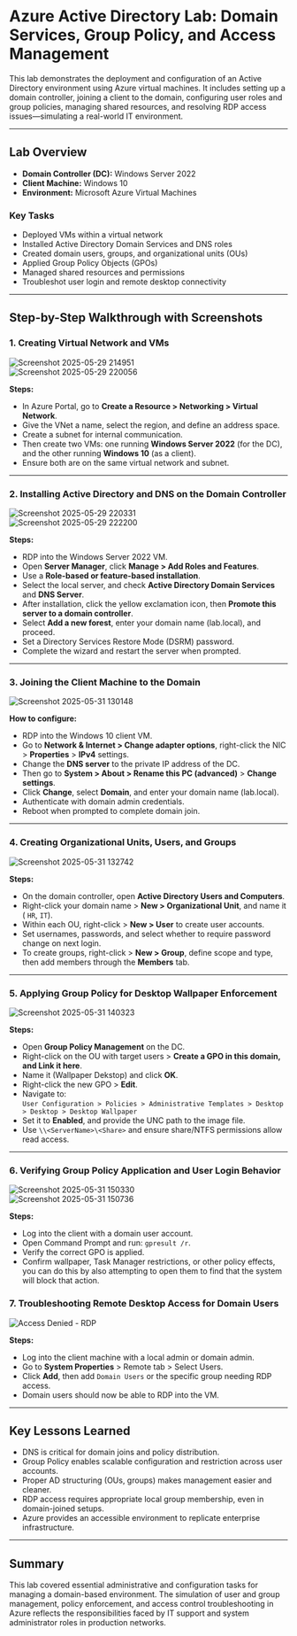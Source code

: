 # Azure Active Directory Lab: Domain Services, Group Policy, and Access Management

This lab demonstrates the deployment and configuration of an Active Directory environment using Azure virtual machines. It includes setting up a domain controller, joining a client to the domain, configuring user roles and group policies, managing shared resources, and resolving RDP access issues—simulating a real-world IT environment.

---

## Lab Overview

- **Domain Controller (DC):** Windows Server 2022  
- **Client Machine:** Windows 10  
- **Environment:** Microsoft Azure Virtual Machines  

### Key Tasks

- Deployed VMs within a virtual network  
- Installed Active Directory Domain Services and DNS roles  
- Created domain users, groups, and organizational units (OUs)  
- Applied Group Policy Objects (GPOs)  
- Managed shared resources and permissions  
- Troubleshot user login and remote desktop connectivity  

---

## Step-by-Step Walkthrough with Screenshots

### 1. Creating Virtual Network and VMs  
![Screenshot 2025-05-29 214951](https://github.com/user-attachments/assets/38c025d1-68d9-4466-b689-36dc067b4ca4)  
![Screenshot 2025-05-29 220056](https://github.com/user-attachments/assets/6202fb73-0788-4828-8a0e-63919bbca709)  

**Steps:**  
- In Azure Portal, go to **Create a Resource > Networking > Virtual Network**.  
- Give the VNet a name, select the region, and define an address space.  
- Create a subnet for internal communication.  
- Then create two VMs: one running **Windows Server 2022** (for the DC), and the other running **Windows 10** (as a client).  
- Ensure both are on the same virtual network and subnet.

---

### 2. Installing Active Directory and DNS on the Domain Controller  
![Screenshot 2025-05-29 220331](https://github.com/user-attachments/assets/32b931d0-7c46-4377-ba3a-ef99c3c8ebf3)  
![Screenshot 2025-05-29 222200](https://github.com/user-attachments/assets/4acad46e-b727-4e64-bb7c-def875f6a708)  

**Steps:**  
- RDP into the Windows Server 2022 VM.  
- Open **Server Manager**, click **Manage > Add Roles and Features**.  
- Use a **Role-based or feature-based installation**.  
- Select the local server, and check **Active Directory Domain Services** and **DNS Server**.  
- After installation, click the yellow exclamation icon, then **Promote this server to a domain controller**.  
- Select **Add a new forest**, enter your domain name (lab.local), and proceed.  
- Set a Directory Services Restore Mode (DSRM) password.  
- Complete the wizard and restart the server when prompted.

---

### 3. Joining the Client Machine to the Domain  
![Screenshot 2025-05-31 130148](https://github.com/user-attachments/assets/ab1bc696-2b98-4aa4-a858-8b4954182d41)  

**How to configure:**  
- RDP into the Windows 10 client VM.  
- Go to **Network & Internet > Change adapter options**, right-click the NIC > **Properties** > **IPv4** settings.  
- Change the **DNS server** to the private IP address of the DC.  
- Then go to **System > About > Rename this PC (advanced)** > **Change settings**.  
- Click **Change**, select **Domain**, and enter your domain name (lab.local).  
- Authenticate with domain admin credentials.  
- Reboot when prompted to complete domain join.

---

### 4. Creating Organizational Units, Users, and Groups  
![Screenshot 2025-05-31 132742](https://github.com/user-attachments/assets/72eab8ce-cc87-4ffb-af1b-3716971c321f)  

**Steps:**  
- On the domain controller, open **Active Directory Users and Computers**.  
- Right-click your domain name > **New > Organizational Unit**, and name it ( `HR`, `IT`).  
- Within each OU, right-click > **New > User** to create user accounts.  
- Set usernames, passwords, and select whether to require password change on next login.  
- To create groups, right-click > **New > Group**, define scope and type, then add members through the **Members** tab.

---

### 5. Applying Group Policy for Desktop Wallpaper Enforcement  
![Screenshot 2025-05-31 140323](https://github.com/user-attachments/assets/522b8720-7da6-4909-a356-355a3144caba)  

**Steps:**  
- Open **Group Policy Management** on the DC.  
- Right-click on the OU with target users > **Create a GPO in this domain, and Link it here**.  
- Name it (Wallpaper Dekstop) and click **OK**.  
- Right-click the new GPO > **Edit**.  
- Navigate to:  
  `User Configuration > Policies > Administrative Templates > Desktop > Desktop > Desktop Wallpaper`  
- Set it to **Enabled**, and provide the UNC path to the image file.  
- Use `\\<ServerName>\<Share>` and ensure share/NTFS permissions allow read access.

---

### 6. Verifying Group Policy Application and User Login Behavior  
![Screenshot 2025-05-31 150330](https://github.com/user-attachments/assets/bd389de9-6bd6-4e83-8cac-79139a675f39)  
![Screenshot 2025-05-31 150736](https://github.com/user-attachments/assets/b5f22c86-643c-4475-893a-8ac1804882d3)  

**Steps:**   
- Log into the client with a domain user account.  
- Open Command Prompt and run: `gpresult /r`.  
- Verify the correct GPO is applied.  
- Confirm wallpaper, Task Manager restrictions, or other policy effects, you can do this by also attempting to open them to find  that the system will block that action.  

### 7. Troubleshooting Remote Desktop Access for Domain Users  
![Access Denied - RDP](https://github.com/user-attachments/assets/a39aedec-02db-4b9b-b297-7d42454df0a8)  

**Steps:**  
- Log into the client machine with a local admin or domain admin.  
- Go to **System Properties** > Remote tab > Select Users.  
- Click **Add**, then add `Domain Users` or the specific group needing RDP access.  
- Domain users should now be able to RDP into the VM.  

---

## Key Lessons Learned

- DNS is critical for domain joins and policy distribution.  
- Group Policy enables scalable configuration and restriction across user accounts.  
- Proper AD structuring (OUs, groups) makes management easier and cleaner.  
- RDP access requires appropriate local group membership, even in domain-joined setups.  
- Azure provides an accessible environment to replicate enterprise infrastructure.  

---

## Summary

This lab covered essential administrative and configuration tasks for managing a domain-based environment. The simulation of user and group management, policy enforcement, and access control troubleshooting in Azure reflects the responsibilities faced by IT support and system administrator roles in production networks.
